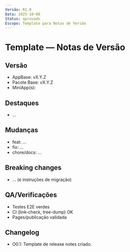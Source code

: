 ```yaml
---
Versão: R1.0
Data: 2025-10-08
Status: aprovado
Escopo: Template para Notas de Versão
---
```

# Template — Notas de Versão

## Versão
- AppBase: vX.Y.Z
- Pacote Base: vX.Y.Z
- MiniApp(s): <lista>

## Destaques
- …

## Mudanças
- feat: …
- fix: …
- chore/docs: …

## Breaking changes
- … (e instruções de migração)

## QA/Verificações
- Testes E2E verdes
- CI (link-check, tree-dump) OK
- Pages/publicação validada



## Changelog
- O0.1: Template de release notes criado.
